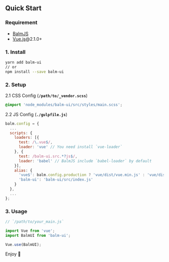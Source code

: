 ## Quick Start

### Requirement

- [BalmJS](http://balmjs.com/)
- [Vue.js](https://vuejs.org/)@2.1.0+

### 1. Install

```sh
yarn add balm-ui
// or
npm install --save balm-ui
```

### 2. Setup

2.1 CSS Config (__`/path/to/_vendor.scss`__)

```css
@import 'node_modules/balm-ui/src/styles/main.scss';
```

2.2 JS Config (__`./gulpfile.js`__)

```js
balm.config = {
  ...
  scripts: {
    loaders: [{
      test: /\.vue$/,
      loader: 'vue' // You need install `vue-loader`
    }, {
      test: /balm-ui.src.*?js$/,
      loader: 'babel' // BalmJS include `babel-loader` by default
    }],
    alias: {
      'vue$': balm.config.production ? 'vue/dist/vue.min.js' : 'vue/dist/vue.esm.js',
      'balm-ui': 'balm-ui/src/index.js'
    }
  },
  ...
};
```

### 3. Usage

```js
// `/path/to/your_main.js`

import Vue from 'vue';
import BalmUI from 'balm-ui';

Vue.use(BalmUI);
```

Enjoy 👻
